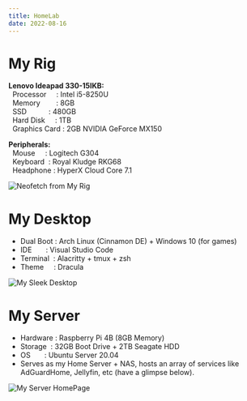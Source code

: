 ```yaml
---
title: HomeLab
date: 2022-08-16
---
```


# My Rig

**Lenovo Ideapad 330-15IKB:**\
&nbsp;&nbsp;Processor &nbsp;&nbsp;&nbsp;&nbsp;: Intel i5-8250U\
&nbsp;&nbsp;Memory &nbsp;&nbsp;&nbsp;&nbsp;&nbsp;&nbsp;&nbsp;: 8GB\
&nbsp;&nbsp;SSD &nbsp;&nbsp;&nbsp;&nbsp;&nbsp;&nbsp;&nbsp;&nbsp;&nbsp;&nbsp;: 480GB\
&nbsp;&nbsp;Hard Disk &nbsp;&nbsp;&nbsp;&nbsp;: 1TB\
&nbsp;&nbsp;Graphics Card : 2GB NVIDIA GeForce MX150

**Peripherals:**\
&nbsp;&nbsp;Mouse &nbsp;&nbsp;&nbsp;&nbsp;: Logitech G304\
&nbsp;&nbsp;Keyboard &nbsp;: Royal Kludge RKG68\
&nbsp;&nbsp;Headphone : HyperX Cloud Core 7.1

![Neofetch from My Rig](/img/hlab-rig.png "My Rig")

# My Desktop

- Dual Boot : Arch Linux (Cinnamon DE) + Windows 10 (for games)
- IDE &nbsp;&nbsp;&nbsp;&nbsp;&nbsp;&nbsp;: Visual Studio Code
- Terminal &nbsp;: Alacritty + tmux + zsh
- Theme &nbsp;&nbsp;&nbsp;&nbsp;: Dracula

![My Sleek Desktop](/img/hlab-desktop.png "My Desktop")

# My Server

- Hardware : Raspberry Pi 4B (8GB Memory)
- Storage &nbsp;: 32GB Boot Drive + 2TB Seagate HDD
- OS &nbsp;&nbsp;&nbsp;&nbsp;&nbsp;&nbsp;: Ubuntu Server 20.04
- Serves as my Home Server + NAS, hosts an array of services like AdGuardHome, Jellyfin, etc (have a glimpse below).

![My Server HomePage](/img/hlab-pi.png "My Server")